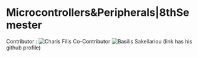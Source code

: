 ﻿# Microcontrollers&Peripherals|8thSemester
Contributor : ![Charis Filis](https://github.com/harryfilis)
Co-Contributor ![Basilis Sakellariou](https://github.com/amalws) (link has his github profile)
